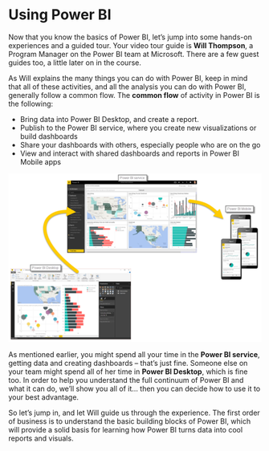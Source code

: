 <properties
   pageTitle="Using Power BI"
   description="Learn the common flow of work in Power BI"
   services="powerbi"
   documentationCenter=""
   authors="davidiseminger"
   manager="mblythe"
   backup=""
   editor=""
   tags=""
   qualityFocus="no"
   qualityDate=""
   featuredVideoId="1c01r_pAZdk"
   courseDuration="4m"/>

<tags
   ms.service="powerbi"
   ms.devlang="NA"
   ms.topic="get-started-article"
   ms.tgt_pltfrm="NA"
   ms.workload="powerbi"
   ms.date="09/29/2016"
   ms.author="davidi"/>

# Using Power BI

Now that you know the basics of Power BI, let’s jump into some hands-on experiences and a guided tour. Your video tour guide is <bpt id="p1">**</bpt>Will Thompson<ept id="p1">**</ept>, a Program Manager on the Power BI team at Microsoft. There are a few guest guides too, a little later on in the course.

As Will explains the many things you can do with Power BI, keep in mind that all of these activities, and all the analysis you can do with Power BI, generally follow a common flow. The <bpt id="p1">**</bpt>common flow<ept id="p1">**</ept> of activity in Power BI is the following:

-   Bring data into Power BI Desktop, and create a report.
-   Publish to the Power BI service, where you create new visualizations or build dashboards
-   Share your dashboards with others, especially people who are on the go
-   View and interact with shared dashboards and reports in Power BI Mobile apps

![](media/powerbi-learning-0-1-intro-using-power-bi/c0a1_1.png)

As mentioned earlier, you might spend all your time in the <bpt id="p1">**</bpt>Power BI service<ept id="p1">**</ept>, getting data and creating dashboards – that’s just fine. Someone else on your team might spend all of her time in <bpt id="p1">**</bpt>Power BI Desktop<ept id="p1">**</ept>, which is fine too. In order to help you understand the full continuum of Power BI and what it can do, we’ll show you all of it… then you can decide how to use it to your best advantage.

So let’s jump in, and let Will guide us through the experience. The first order of business is to understand the basic building blocks of Power BI, which will provide a solid basis for learning how Power BI turns data into cool reports and visuals.
